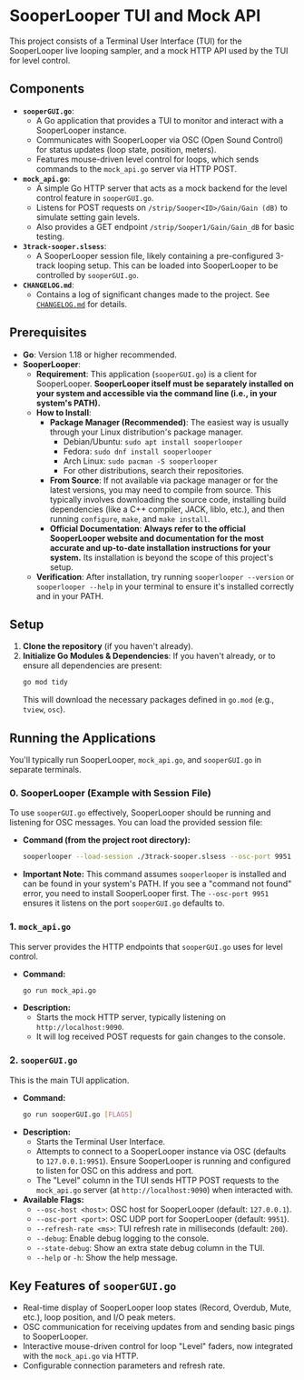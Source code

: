 # SooperLooper TUI and Mock API

This project consists of a Terminal User Interface (TUI) for the SooperLooper live looping sampler, and a mock HTTP API used by the TUI for level control.

## Components

*   **`sooperGUI.go`**:
    *   A Go application that provides a TUI to monitor and interact with a SooperLooper instance.
    *   Communicates with SooperLooper via OSC (Open Sound Control) for status updates (loop state, position, meters).
    *   Features mouse-driven level control for loops, which sends commands to the `mock_api.go` server via HTTP POST.
*   **`mock_api.go`**:
    *   A simple Go HTTP server that acts as a mock backend for the level control feature in `sooperGUI.go`.
    *   Listens for POST requests on `/strip/Sooper<ID>/Gain/Gain (dB)` to simulate setting gain levels.
    *   Also provides a GET endpoint `/strip/Sooper1/Gain/Gain_dB` for basic testing.
*   **`3track-sooper.slsess`**:
    *   A SooperLooper session file, likely containing a pre-configured 3-track looping setup. This can be loaded into SooperLooper to be controlled by `sooperGUI.go`.
*   **`CHANGELOG.md`**:
    *   Contains a log of significant changes made to the project. See [`CHANGELOG.md`](CHANGELOG.md:) for details.

## Prerequisites

*   **Go**: Version 1.18 or higher recommended.
*   **SooperLooper**:
    *   **Requirement**: This application (`sooperGUI.go`) is a client for SooperLooper. **SooperLooper itself must be separately installed on your system and accessible via the command line (i.e., in your system's PATH).**
    *   **How to Install**:
        *   **Package Manager (Recommended)**: The easiest way is usually through your Linux distribution's package manager.
            *   Debian/Ubuntu: `sudo apt install sooperlooper`
            *   Fedora: `sudo dnf install sooperlooper`
            *   Arch Linux: `sudo pacman -S sooperlooper`
            *   For other distributions, search their repositories.
        *   **From Source**: If not available via package manager or for the latest versions, you may need to compile from source. This typically involves downloading the source code, installing build dependencies (like a C++ compiler, JACK, liblo, etc.), and then running `configure`, `make`, and `make install`.
        *   **Official Documentation**: **Always refer to the official SooperLooper website and documentation for the most accurate and up-to-date installation instructions for your system.** Its installation is beyond the scope of this project's setup.
    *   **Verification**: After installation, try running `sooperlooper --version` or `sooperlooper --help` in your terminal to ensure it's installed correctly and in your PATH.

## Setup

1.  **Clone the repository** (if you haven't already).
2.  **Initialize Go Modules & Dependencies**:
    If you haven't already, or to ensure all dependencies are present:
    ```bash
    go mod tidy
    ```
    This will download the necessary packages defined in `go.mod` (e.g., `tview`, `osc`).

## Running the Applications

You'll typically run SooperLooper, `mock_api.go`, and `sooperGUI.go` in separate terminals.

### 0. SooperLooper (Example with Session File)

To use `sooperGUI.go` effectively, SooperLooper should be running and listening for OSC messages. You can load the provided session file:

*   **Command (from the project root directory):**
    ```bash
    sooperlooper --load-session ./3track-sooper.slsess --osc-port 9951
    ```
*   **Important Note:** This command assumes `sooperlooper` is installed and can be found in your system's PATH. If you see a "command not found" error, you need to install SooperLooper first. The `--osc-port 9951` ensures it listens on the port `sooperGUI.go` defaults to.

### 1. `mock_api.go`

This server provides the HTTP endpoints that `sooperGUI.go` uses for level control.

*   **Command:**
    ```bash
    go run mock_api.go
    ```
*   **Description:**
    *   Starts the mock HTTP server, typically listening on `http://localhost:9090`.
    *   It will log received POST requests for gain changes to the console.

### 2. `sooperGUI.go`

This is the main TUI application.

*   **Command:**
    ```bash
    go run sooperGUI.go [FLAGS]
    ```
*   **Description:**
    *   Starts the Terminal User Interface.
    *   Attempts to connect to a SooperLooper instance via OSC (defaults to `127.0.0.1:9951`). Ensure SooperLooper is running and configured to listen for OSC on this address and port.
    *   The "Level" column in the TUI sends HTTP POST requests to the `mock_api.go` server (at `http://localhost:9090`) when interacted with.
*   **Available Flags:**
    *   `--osc-host <host>`: OSC host for SooperLooper (default: `127.0.0.1`).
    *   `--osc-port <port>`: OSC UDP port for SooperLooper (default: `9951`).
    *   `--refresh-rate <ms>`: TUI refresh rate in milliseconds (default: `200`).
    *   `--debug`: Enable debug logging to the console.
    *   `--state-debug`: Show an extra state debug column in the TUI.
    *   `--help` or `-h`: Show the help message.

## Key Features of `sooperGUI.go`

*   Real-time display of SooperLooper loop states (Record, Overdub, Mute, etc.), loop position, and I/O peak meters.
*   OSC communication for receiving updates from and sending basic pings to SooperLooper.
*   Interactive mouse-driven control for loop "Level" faders, now integrated with the `mock_api.go` via HTTP.
*   Configurable connection parameters and refresh rate.
